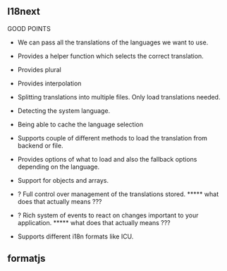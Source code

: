 ## I18next

GOOD POINTS 
* We can pass all the translations of the languages we want to use.

* Provides a helper function which selects the correct translation.

* Provides plural

* Provides interpolation

* Splitting translations into multiple files. Only load translations needed.

* Detecting the system language.

* Being able to cache the language selection

* Supports couple of different methods to load the translation from backend or file.

*  Provides options of what to load and also the fallback options depending on the language.

* Support for objects and arrays.

* ? Full control over management of the translations stored. ***** what does that actually means ???

* ? Rich system of events to react on changes important to your application. ***** what does that actually means ???

* Supports different i18n formats like ICU. 

## formatjs

